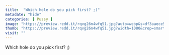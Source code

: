 ```yaml
---
title:  "Which hole do you pick first? ;)"
metadate: "hide"
categories: [ Pussy ]
image: "https://preview.redd.it/rqvg26n4wfq51.jpg?auto=webp&s=df3aaece585cbd8adc21379327ef66c6eb339e8d"
thumb: "https://preview.redd.it/rqvg26n4wfq51.jpg?width=1080&crop=smart&auto=webp&s=140cbee7832b95c75c66ed55d00b4c4128c13016"
visit: ""
---
```

Which hole do you pick first? ;)
